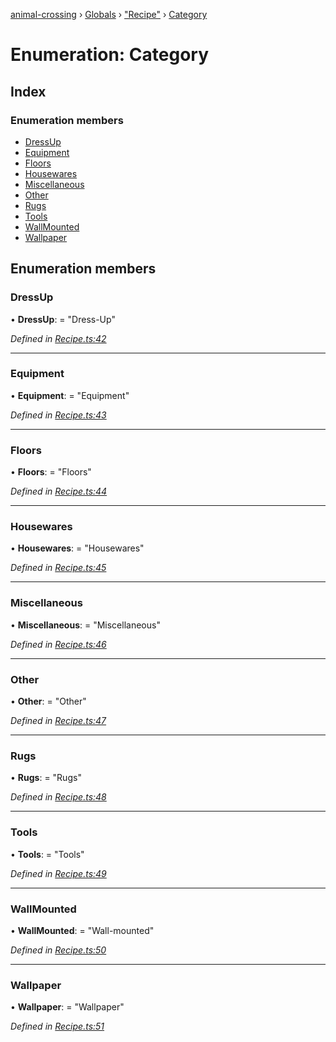 [animal-crossing](../README.md) › [Globals](../globals.md) › ["Recipe"](../modules/_recipe_.md) › [Category](_recipe_.category.md)

# Enumeration: Category

## Index

### Enumeration members

* [DressUp](_recipe_.category.md#dressup)
* [Equipment](_recipe_.category.md#equipment)
* [Floors](_recipe_.category.md#floors)
* [Housewares](_recipe_.category.md#housewares)
* [Miscellaneous](_recipe_.category.md#miscellaneous)
* [Other](_recipe_.category.md#other)
* [Rugs](_recipe_.category.md#rugs)
* [Tools](_recipe_.category.md#tools)
* [WallMounted](_recipe_.category.md#wallmounted)
* [Wallpaper](_recipe_.category.md#wallpaper)

## Enumeration members

###  DressUp

• **DressUp**: = "Dress-Up"

*Defined in [Recipe.ts:42](https://github.com/Norviah/animal-crossing/blob/e9cea70/module/types/Recipe.ts#L42)*

___

###  Equipment

• **Equipment**: = "Equipment"

*Defined in [Recipe.ts:43](https://github.com/Norviah/animal-crossing/blob/e9cea70/module/types/Recipe.ts#L43)*

___

###  Floors

• **Floors**: = "Floors"

*Defined in [Recipe.ts:44](https://github.com/Norviah/animal-crossing/blob/e9cea70/module/types/Recipe.ts#L44)*

___

###  Housewares

• **Housewares**: = "Housewares"

*Defined in [Recipe.ts:45](https://github.com/Norviah/animal-crossing/blob/e9cea70/module/types/Recipe.ts#L45)*

___

###  Miscellaneous

• **Miscellaneous**: = "Miscellaneous"

*Defined in [Recipe.ts:46](https://github.com/Norviah/animal-crossing/blob/e9cea70/module/types/Recipe.ts#L46)*

___

###  Other

• **Other**: = "Other"

*Defined in [Recipe.ts:47](https://github.com/Norviah/animal-crossing/blob/e9cea70/module/types/Recipe.ts#L47)*

___

###  Rugs

• **Rugs**: = "Rugs"

*Defined in [Recipe.ts:48](https://github.com/Norviah/animal-crossing/blob/e9cea70/module/types/Recipe.ts#L48)*

___

###  Tools

• **Tools**: = "Tools"

*Defined in [Recipe.ts:49](https://github.com/Norviah/animal-crossing/blob/e9cea70/module/types/Recipe.ts#L49)*

___

###  WallMounted

• **WallMounted**: = "Wall-mounted"

*Defined in [Recipe.ts:50](https://github.com/Norviah/animal-crossing/blob/e9cea70/module/types/Recipe.ts#L50)*

___

###  Wallpaper

• **Wallpaper**: = "Wallpaper"

*Defined in [Recipe.ts:51](https://github.com/Norviah/animal-crossing/blob/e9cea70/module/types/Recipe.ts#L51)*
